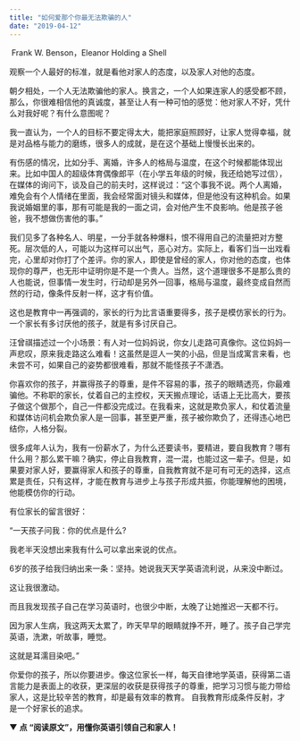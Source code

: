 ```yaml
---
title: "如何爱那个你最无法欺骗的人"
date: "2019-04-12"
---
```


 Frank W. Benson，Eleanor Holding a Shell

  

观察一个人最好的标准，就是看他对家人的态度，以及家人对他的态度。

朝夕相处，一个人无法欺骗他的家人。换言之，一个人如果连家人的感受都不顾，那么，你很难相信他的真诚度，甚至让人有一种可怕的感觉：他对家人不好，凭什么对我好呢？有什么意图呢？

我一直认为，一个人的目标不要定得太大，能把家庭照顾好，让家人觉得幸福，就是对品格与能力的磨练，很多人的成就，是在这个基础上慢慢长出来的。

有伤感的情况，比如分手、离婚，许多人的格局与温度，在这个时候都能体现出来。比如中国人的超级体育偶像郎平（在小学五年级的时候，我还给她写过信），在媒体的询问下，谈及自己的前夫时，这样说过：“这个事我不说。两个人离婚，难免会有个人情绪在里面，我会经常面对镜头和媒体，但是他没有这种机会。如果我说婚姻里的事，那有可能是我的一面之词，会对他产生不良影响。他是孩子爸爸，我不想做伤害他的事。”

我们见多了各种名人、明星，一分手就各种爆料，恨不得用自己的流量把对方整死。层次低的人，可能以为这样可以出气，恶心对方。实际上，看客们当一出戏看完，心里却对你打了个差评。你的家人，即使是曾经的家人，你对他的态度，也体现你的尊严，也无形中证明你是不是一个贵人。当然，这个道理很多不是那么贵的人也能说，但事情一发生时，行动却是另外一回事，格局与温度，最终变成自然而然的行动，像条件反射一样，这才有价值。

这也是教育中一再强调的，家长的行为比言语重要得多，孩子是模仿家长的行为。一个家长有多讨厌他的孩子，就是有多讨厌自己。

汪曾祺描述过一个小场景：有人对一位妈妈说，你女儿走路可真像你。这位妈妈一声悲叹，原来我走路这么难看！这虽然是逗人一笑的小品，但是当成寓言来看，也未尝不可，如果自己的姿势都很难看，那就不能怪孩子不潇洒。

你喜欢你的孩子，并赢得孩子的尊重，是件不容易的事，孩子的眼睛透亮，你最难骗他。不称职的家长，仗着自己的主控权，天天搬点理论，话语上无比高大，要孩子做这个做那个，自己一件都没完成过。在我看来，这就是欺负家人，和仗着流量和媒体访问机会欺负家人是一回事，甚至更严重，孩子被你欺负了，还得违心地巴结你，人格分裂。

很多成年人认为，我有一份薪水了，为什么还要读书，要精进，要自我教育？哪有什么用？那么累干嘛？确实，停止自我教育，混一混，也能过这一辈子。但是，如果要对家人好，要赢得家人和孩子的尊重，自我教育就不是可有可无的选择，这点累是责任，只有这样，才能在教育与进步上与孩子形成共振，你能理解他的困境，他能模仿你的行动。

有位家长的留言很好：

“一天孩子问我：你的优点是什么?

我老半天没想出来我有什么可以拿出来说的优点。

6岁的孩子给我归纳出来一条：坚持。她说我天天学英语流利说，从来没中断过。

这让我很激动。

而且我发现孩子自己在学习英语时，也很少中断，太晚了让她推迟一天都不行。

因为家人生病，我这两天太累了，昨天早早的眼睛就挣不开，睡了。孩子自己学完英语，洗漱，听故事，睡觉。

这就是耳濡目染吧。”

你爱你的孩子，所以你要进步。像这位家长一样，每天自律地学英语，获得第二语言能力是表面上的收获，更深层的收获是获得孩子的尊重，把学习习惯与能力带给家人，这是比较辛苦的教育，却是最有效率的教育。 自我教育形成条件反射，才是一个好家长的追求。

  

  

▼ **点 “阅读原文”，用懂你英语引领自己和家人！**
